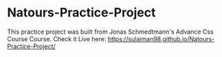 # Natours-Practice-Project
This practice project was built from Jonas Schmedtmann's Advance Css Course Course.
Check it Live here: https://sulaiman98.github.io/Natours-Practice-Project/
